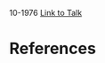 

10-1976
[Link to Talk](https://www.churchofjesuschrist.org/study/general-conference/1976/10/friday-morning-session?lang=eng)



# References
